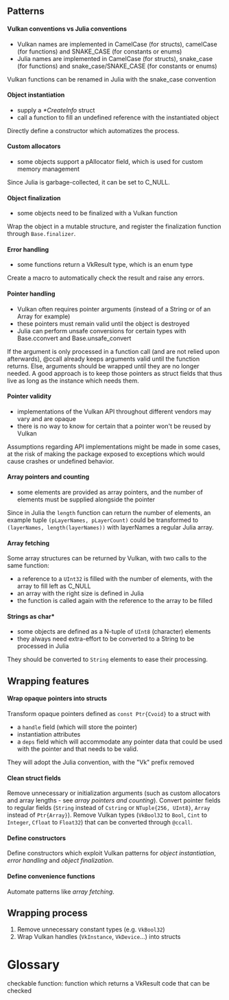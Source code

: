 ## Patterns

#### Vulkan conventions vs Julia conventions

- Vulkan names are implemented in CamelCase (for structs), camelCase (for functions) and SNAKE_CASE (for constants or enums)
- Julia names are implemented in CamelCase (for structs), snake_case (for functions) and snake_case/SNAKE_CASE (for constants or enums)

Vulkan functions can be renamed in Julia with the snake_case convention

#### Object instantiation

- supply a *\*CreateInfo* struct
- call a function to fill an undefined reference with the instantiated object

Directly define a constructor which automatizes the process.

#### Custom allocators

- some objects support a pAllocator field, which is used for custom memory management

Since Julia is garbage-collected, it can be set to C_NULL.

#### Object finalization

- some objects need to be finalized with a Vulkan function

Wrap the object in a mutable structure, and register the finalization function through `Base.finalizer`.

#### Error handling

- some functions return a VkResult type, which is an enum type

Create a macro to automatically check the result and raise any errors.

#### Pointer handling

- Vulkan often requires pointer arguments (instead of a String or of an Array for example)
- these pointers must remain valid until the object is destroyed
- Julia can perform unsafe conversions for certain types with Base.cconvert and Base.unsafe_convert

If the argument is only processed in a function call (and are not relied upon afterwards), @ccall already keeps arguments valid until the function returns. Else, arguments should be wrapped until they are no longer needed. A good approach is to keep those pointers as struct fields that thus live as long as the instance which needs them.

#### Pointer validity

- implementations of the Vulkan API throughout different vendors may vary and are opaque
- there is no way to know for certain that a pointer won't be reused by Vulkan

Assumptions regarding API implementations might be made in some cases, at the risk of making the package exposed to exceptions which would cause crashes or undefined behavior.

#### Array pointers and counting

- some elements are provided as array pointers, and the number of elements must be supplied alongside the pointer

Since in Julia the `length` function can return the number of elements, an example tuple `(pLayerNames, pLayerCount)` could be transformed to `(layerNames, length(layerNames))` with layerNames a regular Julia array.

#### Array fetching

Some array structures can be returned by Vulkan, with two calls to the same function:

- a reference to a `UInt32` is filled with the number of elements, with the array to fill left as C_NULL
- an array with the right size is defined in Julia
- the function is called again with the reference to the array to be filled

#### Strings as char*

- some objects are defined as a N-tuple of `UInt8` (character) elements
- they always need extra-effort to be converted to a String to be processed in Julia

They should be converted to `String` elements to ease their processing.

## Wrapping features

#### Wrap opaque pointers into structs

Transform opaque pointers defined as `const Ptr{Cvoid}` to a struct with

- a `handle` field (which will store the pointer)
- instantiation attributes
- a `deps` field which will accommodate any pointer data that could be used with the pointer and that needs to be valid.

They will adopt the Julia convention, with the "Vk" prefix removed

#### Clean struct fields

Remove unnecessary or initialization arguments (such as custom allocators and array lengths - see *array pointers and counting*).
Convert pointer fields to regular fields (`String` instead of `Cstring` or `NTuple{256, UInt8}`, `Array` instead of `Ptr{Array}`).
Remove Vulkan types (`VkBool32` to `Bool`, `Cint` to `Integer`, `Cfloat` to `Float32`) that can be converted through `@ccall`.

#### Define constructors

Define constructors which exploit Vulkan patterns for *object instantiation*, *error handling* and *object finalization*.

#### Define convenience functions

Automate patterns like *array fetching*.

## Wrapping process

1. Remove unnecessary constant types (e.g. `VkBool32`)
2. Wrap Vulkan handles (`VkInstance`, `VkDevice`...) into structs

# Glossary

checkable function: function which returns a VkResult code that can be checked